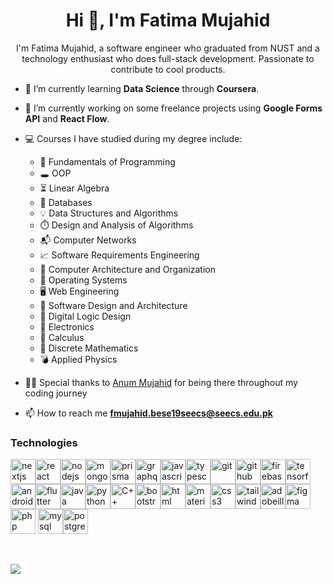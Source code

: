 <h1 align="center">Hi 👋, I'm Fatima Mujahid</h1>
<p align="center">I'm Fatima Mujahid, a software engineer who graduated from NUST and a technology enthusiast who does full-stack development. Passionate to contribute to cool products.</p>

- 🌱 I’m currently learning **Data Science** through **Coursera**.
- 👯 I’m currently working on some freelance projects using **Google Forms API** and **React Flow**.

- 💻 Courses I have studied during my degree include:

    - 💎 Fundamentals of Programming
    - 🕳️ OOP
    - ⏳ Linear Algebra
    - 📁 Databases
    - 💡 Data Structures and Algorithms
    - ⏱️ Design and Analysis of Algorithms
    - 📬 Computer Networks
    - 📈 Software Requirements Engineering
    - 🧸 Computer Architecture and Organization
    - 🧵 Operating Systems
    - 🖥️ Web Engineering
    - 🔎 Software Design and Architecture
    - 📌 Digital Logic Design
    - 📀 Electronics
    - 🧮 Calculus
    - 📖 Discrete Mathematics
    - 💣 Applied Physics

<!--
- 👨‍💻 All of my projects are available at []()
-->

- 👩‍🏫 Special thanks to [Anum Mujahid](https://github.com/AnumMujahid) for being there throughout my coding journey

- 📫 How to reach me **fmujahid.bese19seecs@seecs.edu.pk**

### Technologies

<p align="left"> <img src="https://img.icons8.com/color/480/000000/nextjs.png" alt="nextjs" width="40" height="40"/><img src="https://img.icons8.com/color/480/000000/react-native.png" alt="react" width="40" height="40"/><img src="https://img.icons8.com/color/480/000000/nodejs.png" alt="nodejs" width="40" height="40"/><img src="https://img.icons8.com/color/480/000000/mongodb.png" alt="mongodb" width="40" height="40"/><img src="https://img.icons8.com/color/480/000000/prisma-orm.png" alt="prisma orm" width="40" height="40"/><img src="https://img.icons8.com/color/480/000000/graphql.png" alt="graphql" width="40" height="40"/><img src="https://img.icons8.com/color/480/000000/javascript--v1.png" alt="javascript" width="40" height="40"/><img src="https://img.icons8.com/color/480/000000/typescript.png" alt="typescript" width="40" height="40"/><img src="https://img.icons8.com/color/480/000000/git.png" alt="git" width="40" height="40"/><img src="https://img.icons8.com/material-outlined/384/000000/github.png" alt="github" width="40" height="40"/><img src="https://img.icons8.com/color/480/000000/firebase.png" alt="firebase" width="40" height="40"/><img src="https://img.icons8.com/color/480/000000/tensorflow.png" alt="tensorflow" width="40" height="40"/><img src="https://img.icons8.com/fluency/240/000000/android-studio--v2.png" alt="android studio" width="40" height="40"/><img src="https://img.icons8.com/fluency/240/000000/flutter.png" alt="flutter" width="40" height="40"/><img src="https://img.icons8.com/color/48/000000/java-coffee-cup-logo--v1.png" alt="java" width="40" height="40"/><img src="https://img.icons8.com/fluency/240/000000/python.png" alt="python" width="40" height="40"/><img src="https://img.icons8.com/color/480/000000/c-plus-plus-logo.png" alt="C++" width="40" height="40"/><img src="https://img.icons8.com/color/480/000000/bootstrap.png" alt="bootstrap" width="40" height="40"/><img src="https://img.icons8.com/color/480/000000/html-5--v2.png" alt="html" width="40" height="40"><img src="https://img.icons8.com/color/480/000000/material-ui.png" alt="material-ui" width="40" height="40"/><img src="https://img.icons8.com/color/480/000000/css3.png" alt="css3" width="40" height="40"/><img src="https://img.icons8.com/color/480/000000/tailwindcss.png" alt="tailwindcss" width="40" height="40"/><img src="https://img.icons8.com/color/480/000000/adobe-illustrator--v1.png" alt="adobeillustrator" width="40" height="40"/><img src="https://img.icons8.com/color/480/000000/figma--v1.png" alt="figma" width="40" height="40"/><img src="https://img.icons8.com/dusk/480/000000/php-logo.png" alt="php" width="40" height="40"/> <img src="https://img.icons8.com/fluency/480/000000/mysql-logo.png" alt="mysql" width="40" height="40"/><img src="https://img.icons8.com/color/512/postgreesql.png" alt="postgresql" width="40" height="40"/></p>
<!-- <br />
<img align="left" src="https://github-readme-stats.vercel.app/api/top-langs/?username=Fatima-Mujahid&layout=compact&hide=html" alt="Fatima Mujahid most used languages" /> -->
<!-- <br /><br /><br /><br /><br /><br /><br /><br />
<img align="left" src="https://github-readme-stats.vercel.app/api?username=Fatima-Mujahid&show_icons=true" alt="Fatima Mujahid github stats" /> -->
<!-- <br /><br /><br /><br /><br /><br /><br /><br /> -->
<br />
<!--
[![An image of @fatimamujahid's Holopin badges, which is a link to view their full Holopin profile](https://holopin.me/fatimamujahid)](https://holopin.io/@fatimamujahid)
-->

![](https://komarev.com/ghpvc/?username=Fatima-Mujahid)
